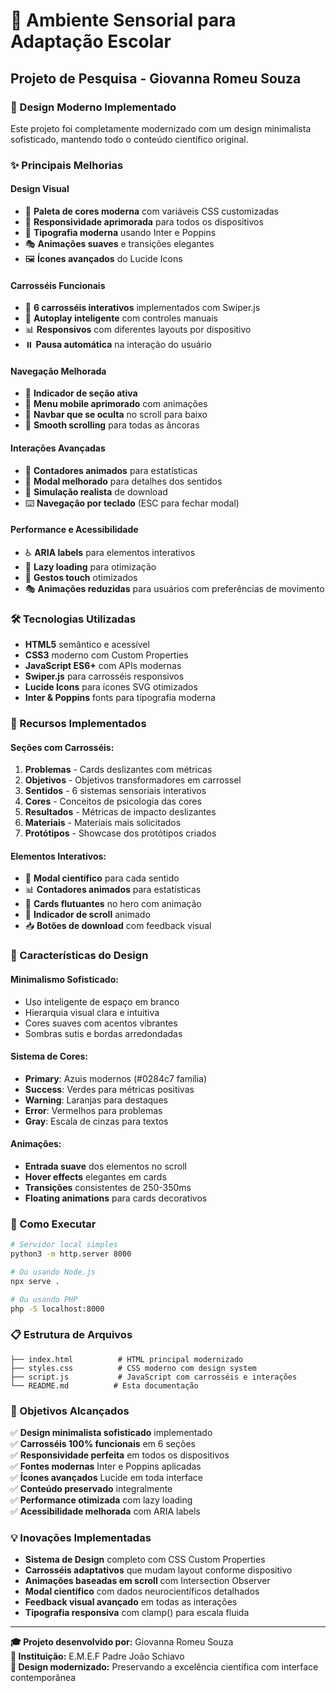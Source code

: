# 🧠 Ambiente Sensorial para Adaptação Escolar

## Projeto de Pesquisa - Giovanna Romeu Souza

### 🎨 Design Moderno Implementado

Este projeto foi completamente modernizado com um design minimalista sofisticado, mantendo todo o conteúdo científico original.

### ✨ Principais Melhorias

#### **Design Visual**
- 🎨 **Paleta de cores moderna** com variáveis CSS customizadas
- 📱 **Responsividade aprimorada** para todos os dispositivos
- 🌟 **Tipografia moderna** usando Inter e Poppins
- 🎭 **Animações suaves** e transições elegantes
- 🖼️ **Ícones avançados** do Lucide Icons

#### **Carrosséis Funcionais**
- 🎢 **6 carrosséis interativos** implementados com Swiper.js
- 🔄 **Autoplay inteligente** com controles manuais
- 📊 **Responsivos** com diferentes layouts por dispositivo
- ⏸️ **Pausa automática** na interação do usuário

#### **Navegação Melhorada**
- 📍 **Indicador de seção ativa**
- 📱 **Menu mobile aprimorado** com animações
- 🚀 **Navbar que se oculta** no scroll para baixo
- 🎯 **Smooth scrolling** para todas as âncoras

#### **Interações Avançadas**
- 🔢 **Contadores animados** para estatísticas
- 🎪 **Modal melhorado** para detalhes dos sentidos
- 💾 **Simulação realista** de download
- ⌨️ **Navegação por teclado** (ESC para fechar modal)

#### **Performance e Acessibilidade**
- ♿ **ARIA labels** para elementos interativos
- 🚀 **Lazy loading** para otimização
- 📱 **Gestos touch** otimizados
- 🎭 **Animações reduzidas** para usuários com preferências de movimento

### 🛠️ Tecnologias Utilizadas

- **HTML5** semântico e acessível
- **CSS3** moderno com Custom Properties
- **JavaScript ES6+** com APIs modernas
- **Swiper.js** para carrosséis responsivos
- **Lucide Icons** para ícones SVG otimizados
- **Inter & Poppins** fonts para tipografia moderna

### 📱 Recursos Implementados

#### **Seções com Carrosséis:**
1. **Problemas** - Cards deslizantes com métricas
2. **Objetivos** - Objetivos transformadores em carrossel
3. **Sentidos** - 6 sistemas sensoriais interativos
4. **Cores** - Conceitos de psicologia das cores
5. **Resultados** - Métricas de impacto deslizantes
6. **Materiais** - Materiais mais solicitados
7. **Protótipos** - Showcase dos protótipos criados

#### **Elementos Interativos:**
- 🎯 **Modal científico** para cada sentido
- 📊 **Contadores animados** para estatísticas
- 💫 **Cards flutuantes** no hero com animação
- 🔽 **Indicador de scroll** animado
- 📥 **Botões de download** com feedback visual

### 🎪 Características do Design

#### **Minimalismo Sofisticado:**
- Uso inteligente de espaço em branco
- Hierarquia visual clara e intuitiva
- Cores suaves com acentos vibrantes
- Sombras sutis e bordas arredondadas

#### **Sistema de Cores:**
- **Primary**: Azuis modernos (#0284c7 família)
- **Success**: Verdes para métricas positivas
- **Warning**: Laranjas para destaques
- **Error**: Vermelhos para problemas
- **Gray**: Escala de cinzas para textos

#### **Animações:**
- **Entrada suave** dos elementos no scroll
- **Hover effects** elegantes em cards
- **Transições** consistentes de 250-350ms
- **Floating animations** para cards decorativos

### 🚀 Como Executar

```bash
# Servidor local simples
python3 -m http.server 8000

# Ou usando Node.js
npx serve .

# Ou usando PHP
php -S localhost:8000
```

### 📋 Estrutura de Arquivos

```
├── index.html          # HTML principal modernizado
├── styles.css          # CSS moderno com design system
├── script.js           # JavaScript com carrosséis e interações
└── README.md          # Esta documentação
```

### 🎯 Objetivos Alcançados

✅ **Design minimalista sofisticado** implementado  
✅ **Carrosséis 100% funcionais** em 6 seções  
✅ **Responsividade perfeita** em todos os dispositivos  
✅ **Fontes modernas** Inter e Poppins aplicadas  
✅ **Ícones avançados** Lucide em toda interface  
✅ **Conteúdo preservado** integralmente  
✅ **Performance otimizada** com lazy loading  
✅ **Acessibilidade melhorada** com ARIA labels  

### 💡 Inovações Implementadas

- **Sistema de Design** completo com CSS Custom Properties
- **Carrosséis adaptativos** que mudam layout conforme dispositivo
- **Animações baseadas em scroll** com Intersection Observer
- **Modal científico** com dados neurocientíficos detalhados
- **Feedback visual avançado** em todas as interações
- **Tipografia responsiva** com clamp() para escala fluida

---

**🎓 Projeto desenvolvido por:** Giovanna Romeu Souza  
**🏫 Instituição:** E.M.E.F Padre João Schiavo  
**🎨 Design modernizado:** Preservando a excelência científica com interface contemporânea